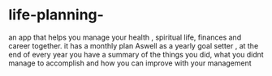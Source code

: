# life-planning-
an app that helps you manage your health , spiritual life, finances and career together. it has a monthly plan Aswell as a yearly goal setter , at the end of every year you have a summary of the things you did, what you didnt manage to accomplish and how you can improve with your management 
